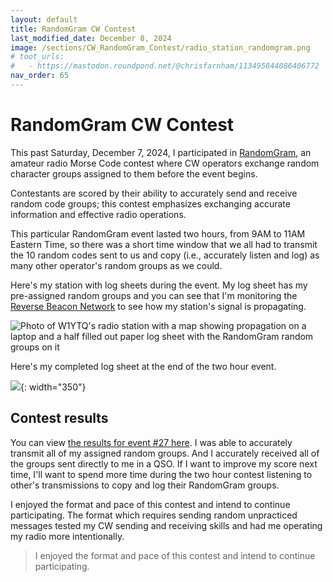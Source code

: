 ```yaml
---
layout: default
title: RandomGram CW Contest
last_modified_date: December 8, 2024
image: /sections/CW_RandomGram_Contest/radio_station_randomgram.png
# toot_urls:
#   - https://mastodon.roundpond.net/@chrisfarnham/113495844086406772
nav_order: 65
---
```


# RandomGram CW Contest

This past Saturday, December 7, 2024, I participated in [RandomGram](https://groups.io/g/RandomGram), an amateur radio Morse Code contest where
CW operators exchange random character groups assigned to them before the event begins.

Contestants are scored by their ability to accurately send and receive random code groups; this contest emphasizes exchanging accurate
information and effective radio operations.

This particular RandomGram event lasted two hours, from 9AM to 11AM Eastern Time, so there was a short time window that we all
had to transmit the 10 random codes sent to us and copy (i.e., accurately listen and log) as many other operator's random groups
as we could.

Here's my station with log sheets during the event. My log sheet has my pre-assigned random groups and you can see that
I'm monitoring the
[Reverse Beacon Network](https://www.reversebeacon.net/main.php?zoom=39.55,-75.35,2.25&rows=100&max_age=10,years&spotted_call=w1ytq&hide=distance_km)
to see how my station's signal is propagating.

![Photo of W1YTQ's radio station with a map showing propagation on a laptop and a half filled out paper log sheet with the RandomGram random groups on it](PXL_20241207_142959497.jpg)


Here's my completed log sheet at the end of the two hour event.

![](randomgram_logsheet.jpeg){: width="350"}

## Contest results

You can view [the results for event #27 here](https://groups.io/g/RandomGram/message/418). I was able to accurately transmit all of my assigned random groups.
And I accurately received all of the groups sent directly to me in a QSO. If I want to improve my score next time, I'll want to spend more time
during the two hour contest listening to other's transmissions to copy and log their RandomGram groups.

I enjoyed the format and pace of this contest and intend to continue participating. The format which requires sending random unpracticed messages tested
my CW sending and receiving skills and had me operating my radio more intentionally.

> I enjoyed the format and pace of this contest and intend to continue participating.

